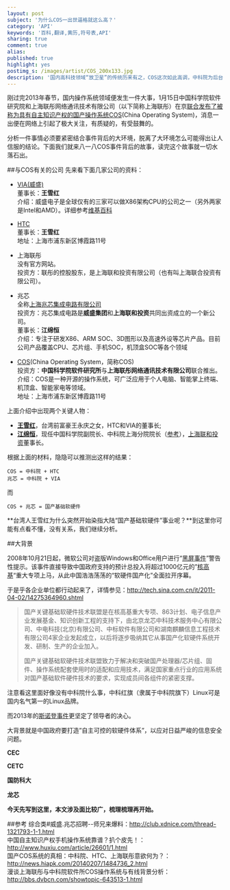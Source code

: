 ```yaml
---
layout: post
subject: '为什么COS一出世逼格就这么高？'
category: 'API'
keywords: '百科,翻译,黄历,符号表,API'
sharing: true
comment: true
alias: 
published: true
highlight: yes
postimg_s: /images/artist/COS_200x133.jpg
description: '国内高科技领域“放卫星”的传统历来有之，COS这次如此高调，中科院为后台，钓鱼台国宾馆开发布会。到底什么来头，会如何发展，是否对国内现有的操作系统市场格局产生重大冲击，抑或只是昙花一现，欲知详情，请看正文。'  
---
```



刚过完2013年春节，国内操作系统领域便发生一件大事，1月15日中国科学院软件研究院和上海联彤网络通讯技术有限公司（以下简称上海联彤）在京[联合发布了被称为具有自主知识产权的国产操作系统COS](http://tech.sina.com.cn/t/2014-01-16/11239101963.shtml)(China Operating System)，消息一出便在网络上引起了极大关注，有质疑的，有受鼓舞的。  

分析一件事情必须要紧密结合事件背后的大环境，脱离了大环境怎么可能得出让人信服的结论。下面我们就来八一八COS事件背后的故事，读完这个故事就一切水落石出。


##与COS有关的公司
先来看下面几家公司的资料：    

* [VIA(威盛)](http://www.viatech.com.cn/cn/company/locations.jsp)  
董事长：**王雪红**  
介绍：威盛电子是全球仅有的三家可以做X86架构CPU的公司之一（另外两家是Intel和AMD）。详细参考[维基百科](http://zh.wikipedia.org/wiki/%E5%A8%81%E7%9B%9B%E9%9B%BB%E5%AD%90)

* [HTC](http://www.htc.com/cn/about/leadership/)   
董事长：**王雪红**  
地址：上海市浦东新区博霞路11号

* 上海联彤  
没有官方网站。  
投资方：联彤的控股股东，是上海联和投资有限公司（也有叫上海联合投资有限公司）。  

* 兆芯  
全称[上海兆芯集成电路有限公司](http://campus.chinahr.com/2014/pages/via_vas/)  
投资方：兆芯集成电路是**威盛集团**和**上海联和投资**共同出资成立的一个新公司。  
董事长：**江绵恒**  
介绍：专注于研发X86、ARM SOC、3D图形以及高速外设等芯片产品。目前公司产品覆盖CPU、芯片组、手机SOC，机顶盒SOC等各个领域 

* [COS](http://www.china-cos.com/about/index.html)(China Operating System，简称COS)  
投资方：**中国科学院软件研究所**与**上海联彤网络通讯技术有限公司**联合推出。  
介绍：COS是一种开源的操作系统，可广泛应用于个人电脑、智能掌上终端、机顶盒、智能家电等领域。  
地址：上海市浦东新区博霞路11号

上面介绍中出现两个关键人物：  
* [**王雪红**](http://zh.wikipedia.org/wiki/%E7%8E%8B%E9%9B%AA%E7%B4%85)，台湾前富豪王永庆之女，HTC和VIA的董事长;  
* [**江绵恒**](http://zh.wikipedia.org/wiki/%E6%B1%9F%E7%BB%B5%E6%81%92)，现任中国科学院副院长、中科院上海分院院长（[参考](http://www.shb.cas.cn/fygk/xrld/)），[上海联和投资](http://www.baike.com/wiki/%E4%B8%8A%E6%B5%B7%E8%81%94%E5%90%88%E6%8A%95%E8%B5%84%E6%9C%89%E9%99%90%E5%85%AC%E5%8F%B8)董事长。

根据上面的材料，隐隐可以推测出这样的结果： 
```
COS = 中科院 + HTC  
兆芯 = 中科院 + VIA
```
而  
```
COS + 兆芯 = 国产基础软硬件
```


**台湾人王雪红为什么突然开始染指大陆“国产基础软硬件”事业呢？**到这里你可能有点看不懂，没有关系，我们继续分析。

##大背景

2008年10月21日起，微软公司对盗版Windows和Office用户进行“[黑屏事件](http://www.baike.com/wiki/%E5%BE%AE%E8%BD%AF%E9%BB%91%E5%B1%8F&prd=button_doc_jinru)”警告性提示。该事件直接导致中国政府支持的预计总投入将超过1000亿元的”[核高基](http://baike.baidu.com/view/2103756.htm)“重大专项上马，从此中国浩浩荡荡的“软硬件国产化”全面拉开序幕。

于是乎各企业单位都行动起来了，详情参见：<http://tech.sina.com.cn/it/2011-04-02/14275364960.shtml>
>国产关键基础软硬件技术联盟是在核高基重大专项、863计划、电子信息产业发展基金、知识创新工程的支持下，由北京龙芯中科技术服务中心有限公司、中电科技(北京)有限公司、中标软件有限公司和湖南麒麟信息工程技术有限公司4家企业发起成立，以后将逐步吸纳其它从事国产化软硬件系统开发、研制、生产的企业加入。
>
>国产关键基础软硬件技术联盟致力于解决和突破国产处理器/芯片组、固件、操作系统配套使用时的适配和应用技术，满足国家重点行业的应用系统对国产基础软件硬件技术的要求，实现成员间各组件的紧密支撑。

注意看这里面好像没有中科院什么事，中科红旗（隶属于中科院旗下）Linux可是国内名气第一的Linux品牌。	


而2013年的[斯诺登事件](http://zh.wikipedia.org/wiki/%E7%88%B1%E5%BE%B7%E5%8D%8E%C2%B7%E6%96%AF%E8%AF%BA%E7%99%BB)更坚定了领导者的决心。

大背景就是中国政府要打造”自主可控的软硬件体系”，以应对日益严峻的信息安全问题。



**CEC**  

**CETC**  

**国防科大**  

**龙芯**  

**今天先写到这里，本文涉及面比较广，梳理梳理再开始。**

##参考
综合类#威盛.兆芯招聘--师兄来爆料：<http://club.xdnice.com/thread-1321793-1-1.html>  
中国自主知识产权手机操作系统靠谱？扒个皮先！：<http://www.huxiu.com/article/26601/1.html>  
国产COS系统的真相：中科院、HTC、上海联彤意欲何为？：<http://news.hiapk.com/20140207/1484736_2.html>  
漫谈上海联彤与中科院软件所COS操作系统与有线背景分析：<http://bbs.dvbcn.com/showtopic-643513-1.html>  
